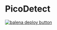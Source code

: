 # PicoDetect

[![balena deploy button](https://www.balena.io/deploy.svg)](https://dashboard.balena-cloud.com/deploy?repoUrl=<https://github.com/COTASPAR/PicoDetect>)